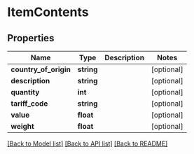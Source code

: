 # ItemContents

## Properties
Name | Type | Description | Notes
------------ | ------------- | ------------- | -------------
**country_of_origin** | **string** |  | [optional] 
**description** | **string** |  | [optional] 
**quantity** | **int** |  | [optional] 
**tariff_code** | **string** |  | [optional] 
**value** | **float** |  | [optional] 
**weight** | **float** |  | [optional] 

[[Back to Model list]](../README.md#documentation-for-models) [[Back to API list]](../README.md#documentation-for-api-endpoints) [[Back to README]](../README.md)


